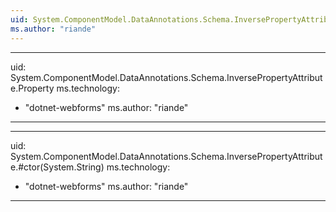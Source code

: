 ```yaml
---
uid: System.ComponentModel.DataAnnotations.Schema.InversePropertyAttribute
ms.author: "riande"
---
```


---
uid: System.ComponentModel.DataAnnotations.Schema.InversePropertyAttribute.Property
ms.technology: 
  - "dotnet-webforms"
ms.author: "riande"
---

---
uid: System.ComponentModel.DataAnnotations.Schema.InversePropertyAttribute.#ctor(System.String)
ms.technology: 
  - "dotnet-webforms"
ms.author: "riande"
---
